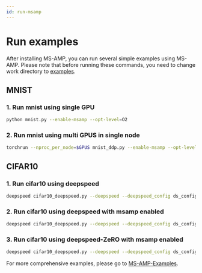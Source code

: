 ```yaml
---
id: run-msamp
---
```


# Run examples
After installing MS-AMP, you can run several simple examples using MS-AMP. Please note that before running these commands, you need to change work directory to [examples](https://github.com/Azure/MS-AMP/tree/main/examples).

## MNIST
### 1. Run mnist using single GPU

```bash
python mnist.py --enable-msamp --opt-level=O2
```

### 2. Run mnist using multi GPUS in single node

```bash
torchrun --nproc_per_node=$GPUS mnist_ddp.py --enable-msamp --opt-level=O2
```

## CIFAR10

### 1. Run cifar10 using deepspeed

```bash
deepspeed cifar10_deepspeed.py --deepspeed --deepspeed_config ds_config.json
```

### 2. Run cifar10 using deepspeed with msamp enabled

```bash
deepspeed cifar10_deepspeed.py --deepspeed --deepspeed_config ds_config_msamp.json
```

### 3. Run cifar10 using deepspeed-ZeRO with msamp enabled

```bash
deepspeed cifar10_deepspeed.py --deepspeed --deepspeed_config ds_config_zero_msamp.json
```

For more comprehensive examples, please go to [MS-AMP-Examples](https://github.com/Azure/MS-AMP-Examples).